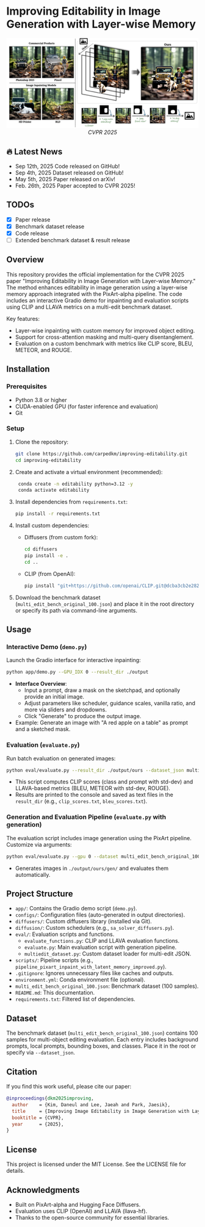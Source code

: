 # Improving Editability in Image Generation with Layer-wise Memory  

<p align="center">
  <img src="assets/teaser.png" alt="Teaser image" />
  <br/>
  <em>CVPR 2025</em>
</p>

## 🔥 Latest News 
- Sep 12th, 2025 Code released on GitHub!
- Sep 4th, 2025 Dataset released on GitHub!
- May 5th, 2025 Paper released on arXiv!
- Feb. 26th, 2025 Paper accepted to CVPR 2025!

## TODOs
- [x] Paper release
- [x] Benchmark dataset release 
- [x] Code release   
- [ ] Extended benchmark dataset & result release  

## Overview
This repository provides the official implementation for the CVPR 2025 paper "Improving Editability in Image Generation with Layer-wise Memory." The method enhances editability in image generation using a layer-wise memory approach integrated with the PixArt-alpha pipeline. The code includes an interactive Gradio demo for inpainting and evaluation scripts using CLIP and LLAVA metrics on a multi-edit benchmark dataset.

Key features:
- Layer-wise inpainting with custom memory for improved object editing.
- Support for cross-attention masking and multi-query disentanglement.
- Evaluation on a custom benchmark with metrics like CLIP score, BLEU, METEOR, and ROUGE.

## Installation

### Prerequisites
- Python 3.8 or higher
- CUDA-enabled GPU (for faster inference and evaluation)
- Git

### Setup
1. Clone the repository:
   ```bash
   git clone https://github.com/carpedkm/improving-editability.git
   cd improving-editability
   ```

2. Create and activate a virtual environment (recommended):
   ```bash
    conda create -n editability python=3.12 -y
    conda activate editability
   ```

3. Install dependencies from `requirements.txt`:
   ```bash
   pip install -r requirements.txt
   ```

4. Install custom dependencies:
   - Diffusers (from custom fork):
     ```bash
     cd diffusers
     pip install -e .
     cd ..
     ```
   - CLIP (from OpenAI):
     ```bash
     pip install "git+https://github.com/openai/CLIP.git@dcba3cb2e2827b4022701e7e1c7d9fed8a20ef1"
     ```

5. Download the benchmark dataset (`multi_edit_bench_original_100.json`) and place it in the root directory or specify its path via command-line arguments.

## Usage

### Interactive Demo (`demo.py`)
Launch the Gradio interface for interactive inpainting:
```bash
python app/demo.py --GPU_IDX 0 --result_dir ./output
```
- **Interface Overview**:
  - Input a prompt, draw a mask on the sketchpad, and optionally provide an initial image.
  - Adjust parameters like scheduler, guidance scales, vanilla ratio, and more via sliders and dropdowns.
  - Click "Generate" to produce the output image.
- Example: Generate an image with "A red apple on a table" as prompt and a sketched mask.

### Evaluation (`evaluate.py`)
Run batch evaluation on generated images:
```bash
python eval/evaluate.py --result_dir ./output/ours --dataset_json multi_edit_bench_original_100.json --GPU_IDX 1
```
- This script computes CLIP scores (class and prompt with std-dev) and LLAVA-based metrics (BLEU, METEOR with std-dev, ROUGE).
- Results are printed to the console and saved as text files in the `result_dir` (e.g., `clip_scores.txt`, `bleu_scores.txt`).

### Generation and Evaluation Pipeline (`evaluate.py` with generation)
The evaluation script includes image generation using the PixArt pipeline. Customize via arguments:
```bash
python eval/evaluate.py --gpu 0 --dataset multi_edit_bench_original_100.json --result_dir ./output/ours --vanilla_ratio 0.05 --cattn_masking --multi_query_disentanglement --seed 334 --shard 0
```
- Generates images in `./output/ours/gen/` and evaluates them automatically.

## Project Structure
- `app/`: Contains the Gradio demo script (`demo.py`).
- `configs/`: Configuration files (auto-generated in output directories).
- `diffusers/`: Custom diffusers library (installed via Git).
- `diffusion/`: Custom schedulers (e.g., `sa_solver_diffusers.py`).
- `eval/`: Evaluation scripts and functions.
  - `evaluate_functions.py`: CLIP and LLAVA evaluation functions.
  - `evaluate.py`: Main evaluation script with generation pipeline.
  - `multiedit_dataset.py`: Custom dataset loader for multi-edit JSON.
- `scripts/`: Pipeline scripts (e.g., `pipeline_pixart_inpaint_with_latent_memory_improved.py`).
- `.gitignore`: Ignores unnecessary files like caches and outputs.
- `environment.yml`: Conda environment file (optional).
- `multi_edit_bench_original_100.json`: Benchmark dataset (100 samples).
- `README.md`: This documentation.
- `requirements.txt`: Filtered list of dependencies.

## Dataset
The benchmark dataset (`multi_edit_bench_original_100.json`) contains 100 samples for multi-object editing evaluation. Each entry includes background prompts, local prompts, bounding boxes, and classes. Place it in the root or specify via `--dataset_json`.

## Citation
If you find this work useful, please cite our paper:
```bibtex
@inproceedings{dkm2025improving,
  author    = {Kim, Daneul and Lee, Jaeah and Park, Jaesik},
  title     = {Improving Image Editability in Image Generation with Layer-wise Memory},
  booktitle = {CVPR},
  year      = {2025},
}
```

## License
This project is licensed under the MIT License. See the LICENSE file for details.

## Acknowledgments
- Built on PixArt-alpha and Hugging Face Diffusers.
- Evaluation uses CLIP (OpenAI) and LLAVA (llava-hf).
- Thanks to the open-source community for essential libraries.